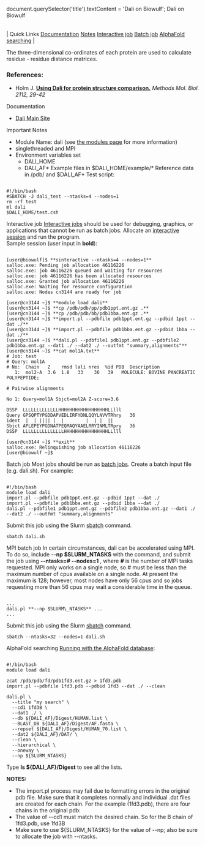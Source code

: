 

document.querySelector('title').textContent = 'Dali on Biowulf';
Dali on Biowulf


|  |
| --- |
| 
Quick Links
[Documentation](#doc)
[Notes](#notes)
[Interactive job](#int) 
[Batch job](#sbatch) 
[AlphaFold searching](#alphafold) 
 |



The three-dimensional co-ordinates of each protein are used to calculate residue - residue distance matrices. 



### References:


* Holm J.
 [**Using Dali for protein structure comparison.**](https://pubmed.ncbi.nlm.nih.gov/32006276/)
*Methods Mol. Biol. 2112, 29-42*


Documentation
* [Dali Main Site](http://ekhidna2.biocenter.helsinki.fi/dali/)


Important Notes
* Module Name: dali (see [the modules page](/apps/modules.html) for more information)
 * singlethreaded and MPI
* Environment variables set 
	+ DALI\_HOME
	+ DALI\_AF* Example files in $DALI\_HOME/example/* Reference data in /pdb/ and $DALI\_AF* Test script:  


```

#!/bin/bash
#SBATCH -J dali_test --ntasks=4 --nodes=1
rm -rf test
ml dali
$DALI_HOME/test.csh

```



Interactive job
[Interactive jobs](/docs/userguide.html#int) should be used for debugging, graphics, or applications that cannot be run as batch jobs.
Allocate an [interactive session](/docs/userguide.html#int) and run the program.   
Sample session (user input in **bold**):



```

[user@biowulf]$ **sinteractive --ntasks=4 --nodes=1**
salloc.exe: Pending job allocation 46116226
salloc.exe: job 46116226 queued and waiting for resources
salloc.exe: job 46116226 has been allocated resources
salloc.exe: Granted job allocation 46116226
salloc.exe: Waiting for resource configuration
salloc.exe: Nodes cn3144 are ready for job

[user@cn3144 ~]$ **module load dali**
[user@cn3144 ~]$ **cp /pdb/pdb/pp/pdb1ppt.ent.gz .**
[user@cn3144 ~]$ **cp /pdb/pdb/bb/pdb1bba.ent.gz .**
[user@cn3144 ~]$ **import.pl --pdbfile pdb1ppt.ent.gz --pdbid 1ppt --dat ./**
[user@cn3144 ~]$ **import.pl --pdbfile pdb1bba.ent.gz --pdbid 1bba --dat ./**
[user@cn3144 ~]$ **dali.pl --pdbfile1 pdb1ppt.ent.gz --pdbfile2 pdb1bba.ent.gz --dat1 ./ --dat2 ./ --outfmt "summary,alignments"**
[user@cn3144 ~]$ **cat mol1A.txt**
# Job: test
# Query: mol1A
# No:  Chain   Z    rmsd lali nres  %id PDB  Description
   1:  mol2-A  3.6  1.8   33    36   39   MOLECULE: BOVINE PANCREATIC POLYPEPTIDE;

# Pairwise alignments

No 1: Query=mol1A Sbjct=mol2A Z-score=3.6

DSSP  LLLLLLLLLLLLLHHHHHHHHHHHHHHHHHHLLlll
Query GPSQPTYPGDDAPVEDLIRFYDNLQQYLNVVTRhry   36
ident  |  | |||| |  |        |  | |  ||
Sbjct APLEPEYPGDNATPEQMAQYAAELRRYINMLTRpry   36
DSSP  LLLLLLLLLLLLLLLHHHHHHHHHHHHHHHHLLlll

[user@cn3144 ~]$ **exit**
salloc.exe: Relinquishing job allocation 46116226
[user@biowulf ~]$

```


Batch job
Most jobs should be run as [batch jobs](/docs/userguide.html#submit).
Create a batch input file (e.g. dali.sh). For example:



```

#!/bin/bash
module load dali
import.pl --pdbfile pdb1ppt.ent.gz --pdbid 1ppt --dat ./
import.pl --pdbfile pdb1bba.ent.gz --pdbid 1bba --dat ./
dali.pl --pdbfile1 pdb1ppt.ent.gz --pdbfile2 pdb1bba.ent.gz --dat1 ./ --dat2 ./ --outfmt "summary,alignments"

```

Submit this job using the Slurm [sbatch](/docs/userguide.html) command.



```
sbatch dali.sh
```

MPI batch job
In certain circumstances, dali can be accelerated using MPI. To do so, include **--np $SLURM\_NTASKS** with the command, and submit the job using **--ntasks=*#* --nodes=1** , where ***#*** is the number of MPI tasks requested. MPI only works on a single node, so # must be less than the maximum number of cpus available on a single node. At present the maximum is 128; however, most nodes have only 56 cpus and so jobs requesting more than 56 cpus may wait a considerable time in the queue.



```

...
dali.pl **--np $SLURM\_NTASKS** ...
...

```

Submit this job using the Slurm [sbatch](/docs/userguide.html) command.



```
sbatch --ntasks=32 --nodes=1 dali.sh
```

AlphaFold searching
[Running with the AlphaFold database](http://ekhidna2.biocenter.helsinki.fi/dali/digest.html):



```

#!/bin/bash
module load dali

zcat /pdb/pdb/fd/pdb1fd3.ent.gz > 1fd3.pdb
import.pl --pdbfile 1fd3.pdb --pdbid 1fd3 --dat ./ --clean

dali.pl \
  --title "my search" \
  --cd1 1fd3B \
  --dat1 ./ \
  --db ${DALI_AF}/Digest/HUMAN.list \
  --BLAST_DB ${DALI_AF}/Digest/AF.fasta \
  --repset ${DALI_AF}/Digest/HUMAN_70.list \
  --dat2 ${DALI_AF}/DAT/ \
  --clean \
  --hierarchical \
  --oneway \
  --np ${SLURM_NTASKS}

```

Type **ls ${DALI\_AF}/Digest** to see all the lists.


**NOTES:**


* The import.pl process may fail due to formatting errors in the original pdb file. Make sure that it completes normally and individual .dat files are created for each chain. For the example (1fd3.pdb), there are four chains in the original pdb:
* The value of --cd1 must match the desired chain. So for the B chain of 1fd3.pdb, use 1fd3B
* Make sure to use ${SLURM\_NTASKS} for the value of --np; also be sure to allocate the job with --ntasks.








